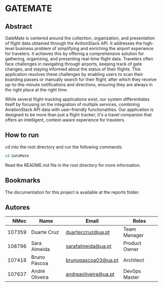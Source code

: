 # GATEMATE

## Abstract
  GateMate is centered around the collection, organization, and presentation of flight
data obtained through the AvitionStack API. It addresses the high-level business problem
of simplifying and enriching the airport experience for travelers. It achieves this by offering a
comprehensive solution for gathering, organizing, and presenting real-time flight data.
Travelers often face challenges in navigating through airports, keeping track of gate
changes, and staying informed about the status of their flights. This application resolves
these challenges by enabling users to scan their boarding passes or manually search for
their flight, after which they receive up-to-the-minute notifications and directions, ensuring
they are always in the right place at the right time.

  While several flight-tracking applications exist, our system differentiates itself by
focusing on the integration of multiple services, combining AviationStack API data with
user-friendly functionalities. Our application is designed to be more than just a flight
tracker; it's a travel companion that offers an intelligent, context-aware experience for
travelers.

## How to run

cd into the root directory and run the following commands:

```bash
cd GateMate
```
Read the README.md file in the root directory for more information.

## Bookmarks
The documentation for this project is available at the reports folder.

## Autores

| NMec | Name | Email | Roles |
|--:|---|---|---|
| 107359| Duarte Cruz | duarteccruz@ua.pt | Team Manager |
| 108796| Sara Almeida | sarafalmeida@ua.pt| Product Owner |
| 107418| Bruno Páscoa | brunopascoa03@ua.pt | Architect |
| 107637| André Oliveira| andreaoliveira@ua.pt| Dev0ps Master |
